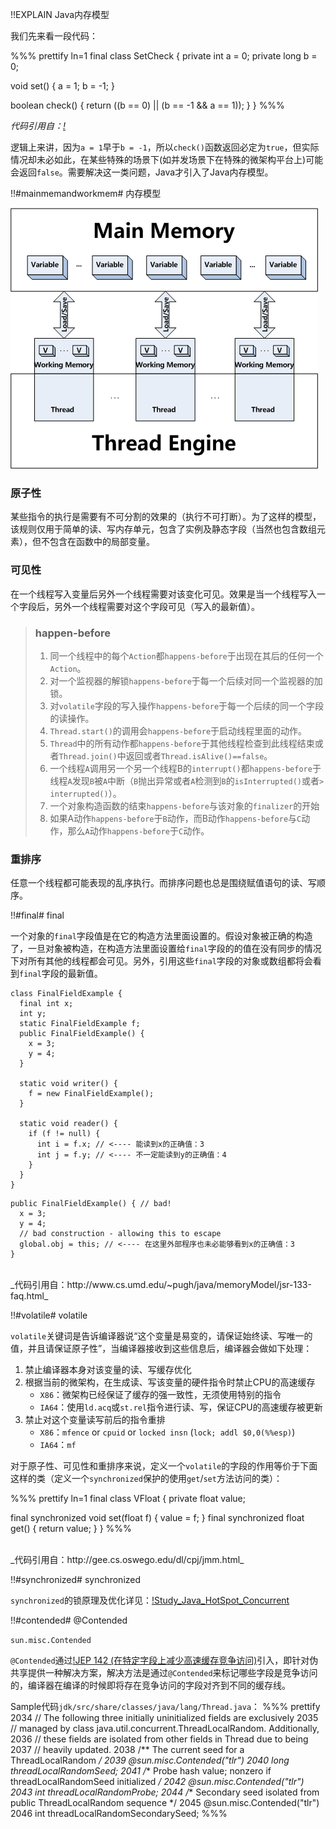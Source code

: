 !!EXPLAIN
Java内存模型

我们先来看一段代码：

%%% prettify ln=1
final class SetCheck {
  private int  a = 0;
  private long b = 0;

  void set() {
    a =  1;
    b = -1;
  }

  boolean check() {
    return ((b ==  0) ||
            (b == -1 && a == 1)); 
  }
}
%%%

_代码引用自：[!](http://gee.cs.oswego.edu/dl/cpj/jmm.html)_

逻辑上来讲，因为`a = 1`早于`b = -1`，所以`check()`函数返回必定为`true`，但实际情况却未必如此，在某些特殊的场景下(如并发场景下在特殊的微架构平台上)可能会返回`false`。需要解决这一类问题，Java才引入了Java内存模型。


!!#mainmemandworkmem# 内存模型

<img src="jmm.png"/>

### 原子性

某些指令的执行是需要有不可分割的效果的（执行不可打断）。为了这样的模型，该规则仅用于简单的读、写内存单元，包含了实例及静态字段（当然也包含数组元素），但不包含在函数中的局部变量。

### 可见性

在一个线程写入变量后另外一个线程需要对该变化可见。效果是当一个线程写入一个字段后，另外一个线程需要对这个字段可见（写入的最新值）。

> ### happen-before
> 
> 1. 同一个线程中的每个`Action`都`happens-before`于出现在其后的任何一个`Action`。
> 1. 对一个监视器的解锁`happens-before`于每一个后续对同一个监视器的加锁。
> 1. 对`volatile`字段的写入操作`happens-before`于每一个后续的同一个字段的读操作。
> 1. `Thread.start()`的调用会`happens-before`于启动线程里面的动作。
> 1. `Thread`中的所有动作都`happens-before`于其他线程检查到此线程结束或者`Thread.join()`中返回或者`Thread.isAlive()==false`。
> 1. 一个线程`A`调用另一个另一个线程B的`interrupt()`都`happens-before`于线程`A`发现`B`被`A`中断（`B`抛出异常或者`A`检测到`B`的`isInterrupted()`或者`> interrupted()`）。
> 1. 一个对象构造函数的结束`happens-before`与该对象的`finalizer`的开始
> 1. 如果A动作`happens-before`于`B`动作，而B动作`happens-before`与`C`动作，那么`A`动作`happens-before`于`C`动作。

### 重排序

任意一个线程都可能表现的乱序执行。而排序问题也总是围绕赋值语句的读、写顺序。


!!#final# final

一个对象的`final`字段值是在它的构造方法里面设置的。假设对象被正确的构造了，一旦对象被构造，在构造方法里面设置给`final`字段的的值在没有同步的情况下对所有其他的线程都会可见。另外，引用这些`final`字段的对象或数组都将会看到`final`字段的最新值。

```
class FinalFieldExample {
  final int x;
  int y;
  static FinalFieldExample f;
  public FinalFieldExample() {
    x = 3;
    y = 4;
  }

  static void writer() {
    f = new FinalFieldExample();
  }

  static void reader() {
    if (f != null) {
      int i = f.x; // <---- 能读到x的正确值：3
      int j = f.y; // <---- 不一定能读到y的正确值：4
    }
  }
}
```

```
public FinalFieldExample() { // bad!
  x = 3;
  y = 4;
  // bad construction - allowing this to escape
  global.obj = this; // <---- 在这里外部程序也未必能够看到x的正确值：3
}
```

<br>
_代码引用自：http://www.cs.umd.edu/~pugh/java/memoryModel/jsr-133-faq.html_


!!#volatile# volatile

`volatile`关键词是告诉编译器说“这个变量是易变的，请保证始终读、写唯一的值，并且请保证原子性”，当编译器接收到这些信息后，编译器会做如下处理：

1. 禁止编译器本身对该变量的读、写缓存优化
1. 根据当前的微架构，在生成读、写该变量的硬件指令时禁止CPU的高速缓存
    * `X86`：微架构已经保证了缓存的强一致性，无须使用特别的指令
    * `IA64`：使用`ld.acq`或`st.rel`指令进行读、写，保证CPU的高速缓存被更新
1. 禁止对这个变量读写前后的指令重排
    * `X86`：`mfence` or `cpuid` or `locked insn` (`lock; addl $0,0(%%esp)`)
    * `IA64`：`mf`

对于原子性、可见性和重排序来说，定义一个`volatile`的字段的作用等价于下面这样的类（定义一个`synchronized`保护的使用`get`/`set`方法访问的类）：

%%% prettify ln=1
final class VFloat {
  private float value;

  final synchronized void  set(float f) { value = f; }
  final synchronized float get()        { return value; }
}
%%%

<br>
_代码引用自：http://gee.cs.oswego.edu/dl/cpj/jmm.html_

!!#synchronized# synchronized


`synchronized`的锁原理及优化详见：[!Study_Java_HotSpot_Concurrent](https://code.google.com/p/hatter-source-code/wiki/Study_Java_HotSpot_Concurrent)

!!#contended# @Contended

<span class="glyphicon glyphicon-thumbs-down" style="color:red;"></span> `sun.misc.Contended`

`@Contended`通过[!JEP 142 (在特定字段上减少高速缓存竞争访问)](http://openjdk.java.net/jeps/142)引入，即针对伪共享提供一种解决方案，解决方法是通过`@Contended`来标记哪些字段是竞争访问的，编译器在编译的时候即将存在竞争访问的字段对齐到不同的缓存线。

Sample代码`jdk/src/share/classes/java/lang/Thread.java`：
%%% prettify
2034     // The following three initially uninitialized fields are exclusively
2035     // managed by class java.util.concurrent.ThreadLocalRandom. Additionally,
2036     // these fields are isolated from other fields in Thread due to being
2037     // heavily updated.
2038     /** The current seed for a ThreadLocalRandom */
2039     @sun.misc.Contended("tlr")
2040     long threadLocalRandomSeed;
2041     /** Probe hash value; nonzero if threadLocalRandomSeed initialized */
2042     @sun.misc.Contended("tlr")
2043     int threadLocalRandomProbe;
2044     /** Secondary seed isolated from public ThreadLocalRandom sequence */
2045     @sun.misc.Contended("tlr")
2046     int threadLocalRandomSecondarySeed;
%%%




